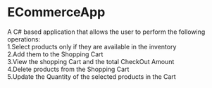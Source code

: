 # ECommerceApp
A C# based application that allows the user to perform the following operations:
<br>1.Select products only if they are available in the inventory
<br>2.Add them to the Shopping Cart
<br>3.View the shopping Cart and the total CheckOut Amount
<br>4.Delete products from the Shopping Cart 
<br>5.Update the Quantity of the selected products in the Cart</br>
